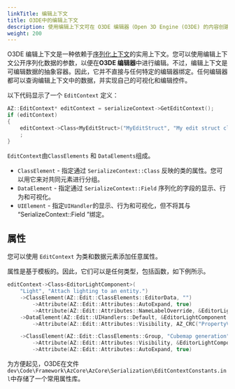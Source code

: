 ```yaml
---
linkTitle: 编辑上下文
title: O3DE中的编辑上下文
description: 使用编辑上下文可在 O3DE 编辑器（Open 3D Engine (O3DE) 的内容创建环境）中显示用于编辑的参数。
weight: 200
---
```


O3DE 编辑上下文是一种依赖于[序列化上下文](/docs/user-guide/programming/components/reflection/serialization-context/)的实用上下文。您可以使用编辑上下文公开序列化数据的参数，以便在**O3DE 编辑器**中进行编辑。不过，编辑上下文是可编辑数据的抽象容器。因此，它并不直接与任何特定的编辑器绑定。任何编辑器都可以查询编辑上下文中的数据，并实现自己的可视化和编辑控件。

以下代码显示了一个 `EditContext` 定义：

```cpp
AZ::EditContext* editContext = serializeContext->GetEditContext();
if (editContext)
{
    editContext->Class<MyEditStruct>("MyEditStruct", "My edit struct class used for ...")
    ;
}
```

`EditContext`由`ClassElements` 和 `DataElements`组成。
+ `ClassElement` - 指定通过 `SerializeContext::Class` 反映的类的属性。您可以用它来对共同元素进行分组。
+ `DataElement` - 指定通过 `SerializeContext::Field` 序列化的字段的显示、行为和可视化。
+ `UIElement` - 指定`UIHandler`的显示、行为和可视化，但不将其与 “SerializeContext::Field ”绑定。

## 属性 

您可以使用 `EditContext` 为类和数据元素添加任意属性。

属性是基于模板的。因此，它们可以是任何类型，包括函数，如下例所示。

```cpp
editContext->Class<EditorLightComponent>(
	"Light", "Attach lighting to an entity.")
	->ClassElement(AZ::Edit::ClassElements::EditorData, "")
		->Attribute(AZ::Edit::Attributes::AutoExpand, true)
		->Attribute(AZ::Edit::Attributes::NameLabelOverride, &EditorLightComponent::GetLightTypeText)
	->DataElement(AZ::Edit::UIHandlers::Default, &EditorLightComponent::m_configuration, "Settings", "Light configuration")
		->Attribute(AZ::Edit::Attributes::Visibility, AZ_CRC("PropertyVisibility_ShowChildrenOnly", 0xef428f20))

    ->ClassElement(AZ::Edit::ClassElements::Group, "Cubemap generation")
	    ->Attribute(AZ::Edit::Attributes::Visibility, &EditorLightComponent::IsProbe)
    	->Attribute(AZ::Edit::Attributes::AutoExpand, true)
```

为方便起见，O3DE在文件`dev\Code\Framework\AzCore\AzCore\Serialization\EditContextConstants.inl`中存储了一个常用属性库。
